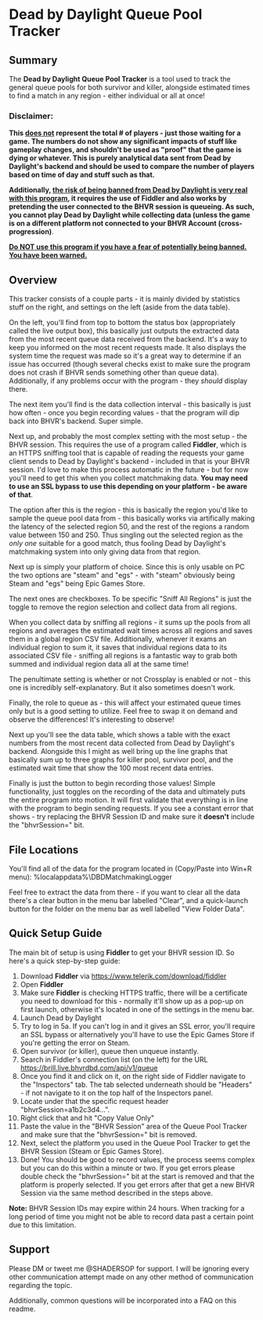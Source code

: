 # Dead by Daylight Queue Pool Tracker

## Summary
The **Dead by Daylight Queue Pool Tracker** is a tool used to track the general queue pools for both survivor and killer, alongside estimated times to find a match in any region - either individual or all at once!

### Disclaimer:
**This <ins>does not</ins> represent the total # of players - just those waiting for a game. The numbers do not show any significant impacts of stuff like gameplay changes, and shouldn't be used as "proof" that the game is dying or whatever. This is purely analytical data sent from Dead by Daylight's backend and should be used to compare the number of players based on time of day and stuff such as that.**

**Additionally, <ins>the risk of being banned from Dead by Daylight is very real with this program</ins>, it requires the use of Fiddler and also works by pretending the user connected to the BHVR session is queueing. As such, you cannot play Dead by Daylight while collecting data (unless the game is on a different platform not connected to your BHVR Account (cross-progression)**.

**<ins>Do NOT use this program if you have a fear of potentially being banned. You have been warned.</ins>**

## Overview

This tracker consists of a couple parts - it is mainly divided by statistics stuff on the right, and settings on the left (aside from the data table).

On the left, you'll find from top to bottom the status box (appropriately called the live output box), this basically just outputs the extracted data from the most recent queue data received from the backend. It's a way to keep you informed on the most recent requests made. It also displays the system time the request was made so it's a great way to determine if an issue has occurred (though several checks exist to make sure the program does not crash if BHVR sends something other than queue data). Additionally, if any problems occur with the program - they *should* display there.

The next item you'll find is the data collection interval - this basically is just how often - once you begin recording values - that the program will dip back into BHVR's backend. Super simple.

Next up, and probably the most complex setting with the most setup - the BHVR session. This requires the use of a program called **Fiddler**, which is an HTTPS sniffing tool that is capable of reading the requests your game client sends to Dead by Daylight's backend - included in that is your BHVR session. I'd love to make this process automatic in the future - but for now you'll need to get this when you collect matchmaking data. **You may need to use an SSL bypass to use this depending on your platform - be aware of that**.

The option after this is the region - this is basically the region you'd like to sample the queue pool data from - this basically works via artifically making the latency of the selected region 50, and the rest of the regions a random value between 150 and 250. Thus singling out the selected region as the *only one* suitable for a good match, thus fooling Dead by Daylight's matchmaking system into only giving data from that region.

Next up is simply your platform of choice. Since this is only usable on PC the two options are "steam" and "egs" - with "steam" obviously being Steam and "egs" being Epic Games Store.

The next ones are checkboxes. To be specific "Sniff All Regions" is just the toggle to remove the region selection and collect data from all regions.

When you collect data by sniffing all regions - it sums up the pools from all regions and averages the estimated wait times across all regions and saves them in a global region CSV file. Additionally, whenever it exams an individual region to sum it, it saves that individual regions data to its associated CSV file - sniffing all regions is a fantastic way to grab both summed and individual region data all at the same time!

The penultimate setting is whether or not Crossplay is enabled or not - this one is incredibly self-explanatory. But it also sometimes doesn't work.

Finally, the role to queue as - this will affect your estimated queue times only but is a good setting to utilize. Feel free to swap it on demand and observe the differences! It's interesting to observe!

Next up you'll see the data table, which shows a table with the exact numbers from the most recent data collected from Dead by Daylight's backend. Alongside this I might as well bring up the line graphs that basically sum up to three graphs for killer pool, survivor pool, and the estimated wait time that show the 100 most recent data entries.

Finally is just the button to begin recording those values! Simple functionality, just toggles on the recording of the data and ultimately puts the entire program into motion. It will first validate that everything is in line with the program to begin sending requests. If you see a constant error that shows - try replacing the BHVR Session ID and make sure it **doesn't** include the "bhvrSession=" bit.

## File Locations

You'll find all of the data for the program located in (Copy/Paste into Win+R menu):
%localappdata%\DBDMatchmakingLogger

Feel free to extract the data from there - if you want to clear all the data there's a clear button in the menu bar labelled "Clear", and a quick-launch button for the folder on the menu bar as well labelled "View Folder Data".

## Quick Setup Guide
The main bit of setup is using **Fiddler** to get your BHVR session ID. So here's a quick step-by-step guide:

1. Download **Fiddler** via https://www.telerik.com/download/fiddler
2. Open **Fiddler**
3. Make sure **Fiddler** is checking HTTPS traffic, there will be a certificate you need to download for this - normally it'll show up as a pop-up on first launch, otherwise it's located in one of the settings in the menu bar.
4. Launch Dead by Daylight
5. Try to log in
    5a. If you can't log in and it gives an SSL error, you'll require an SSL bypass or alternatively you'll have to use the Epic Games Store if you're getting the error on Steam.
6. Open survivor (or killer), queue then unqueue instantly.
7. Search in Fiddler's connection list (on the left) for the URL https://brill.live.bhvrdbd.com/api/v1/queue
8. Once you find it and click on it, on the right side of Fiddler navigate to the "Inspectors" tab. The tab selected underneath should be "Headers" - if not navigate to it on the top half of the Inspectors panel.
9. Locate under that the specific request header "bhvrSession=a1b2c3d4...".
10. Right click that and hit "Copy Value Only"
11. Paste the value in the "BHVR Session" area of the Queue Pool Tracker and make sure that the "bhvrSession=" bit is removed.
12. Next, select the platform you used in the Queue Pool Tracker to get the BHVR Session (Steam or Epic Games Store).
13. Done! You should be good to record values, the process seems complex but you can do this within a minute or two. If you get errors please double check the "bhvrSession=" bit at the start is removed and that the platform is properly selected. If you get errors after that get a new BHVR Session via the same method described in the steps above.

**Note:** BHVR Session IDs may expire within 24 hours. When tracking for a long period of time you might not be able to record data past a certain point due to this limitation.

## Support

Please DM or tweet me @SHADERSOP for support. I will be ignoring every other communication attempt made on any other method of communication regarding the topic.

Additionally, common questions will be incorporated into a FAQ on this readme.
